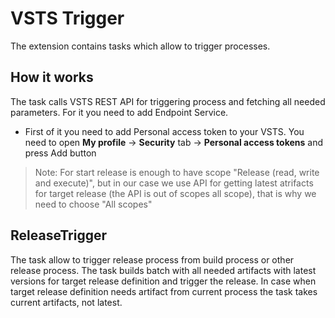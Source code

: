 # VSTS Trigger

The extension contains tasks which allow to trigger processes.

## How it works
The task calls VSTS REST API for triggering process and fetching all needed parameters. For it you need to add Endpoint Service.
* First of it you need to add Personal access token to your VSTS. You need to open **My profile** -> **Security** tab -> **Personal access tokens** and press Add button

> Note:
> For start release is enough to have scope "Release (read, write and execute)", but in our case we use API for getting latest atrifacts for target release (the API is out of scopes all scope), that is why we need to choose "All scopes"

## ReleaseTrigger

The task allow to trigger release process from build process or other release process. The task builds batch with all needed artifacts with latest versions for target release definition and trigger the release. In case when target release definition needs artifact from current process the task takes current artifacts, not latest.
